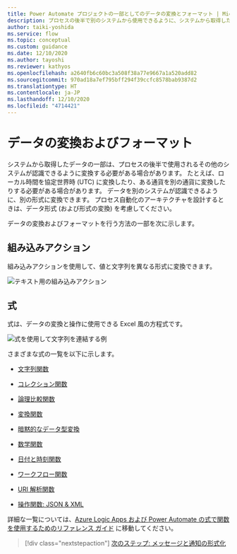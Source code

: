 ```yaml
---
title: Power Automate プロジェクトの一部としてのデータの変換とフォーマット | Microsoft Docs
description: プロセスの後半で別のシステムから使用できるように、システムから取得したデータを変換する必要がある場合があります。 この記事では、使用できるさまざまな方法について説明します。
author: taiki-yoshida
ms.service: flow
ms.topic: conceptual
ms.custom: guidance
ms.date: 12/10/2020
ms.author: tayoshi
ms.reviewer: kathyos
ms.openlocfilehash: a2640fb6c60bc3a508f38a77e9667a1a520add82
ms.sourcegitcommit: 970ad18a7ef795bff294f39ccfc8578bab9387d2
ms.translationtype: HT
ms.contentlocale: ja-JP
ms.lasthandoff: 12/10/2020
ms.locfileid: "4714421"
---
```

# <a name="transforming-and-formatting-data"></a>データの変換およびフォーマット

システムから取得したデータの一部は、プロセスの後半で使用されるその他のシステムが認識できるように変換する必要がある場合があります。 たとえば、ローカル時間を協定世界時 (UTC) に変換したり、ある通貨を別の通貨に変換したりする必要がある場合があります。 データを別のシステムが認識できるように、別の形式に変換できます。 プロセス自動化のアーキテクチャを設計するときは、データ形式 (および形式の変換) を考慮してください。

データの変換およびフォーマットを行う方法の一部を次に示します。

## <a name="built-in-actions"></a>組み込みアクション

組み込みアクションを使用して、値と文字列を異なる形式に変換できます。

![テキスト用の組み込みアクション](media/text-function.png "テキスト用の組み込みアクション")

## <a name="expressions"></a>式

式は、データの変換と操作に使用できる Excel 風の方程式です。 

![式を使用して文字列を連結する例](media/using-expressions.png "文字列と式を連結する例")

さまざまな式の一覧を以下に示します。

-   [文字列関数](/azure/logic-apps/workflow-definition-language-functions-reference#string-functions)

-   [コレクション関数](/azure/logic-apps/workflow-definition-language-functions-reference#collection-functions)

-   [論理比較関数](/azure/logic-apps/workflow-definition-language-functions-reference#logical-comparison-functions)

-   [変換関数](/azure/logic-apps/workflow-definition-language-functions-reference#conversion-functions)

-   [暗黙的なデータ型変換](/azure/logic-apps/workflow-definition-language-functions-reference#implicit-data-type-conversions)

-   [数学関数](/azure/logic-apps/workflow-definition-language-functions-reference#math-functions)

-   [日付と時刻関数](/azure/logic-apps/workflow-definition-language-functions-reference#date-and-time-functions)

-   [ワークフロー関数](/azure/logic-apps/workflow-definition-language-functions-reference#workflow-functions)

-   [URI 解析関数](/azure/logic-apps/workflow-definition-language-functions-reference#uri-parsing-functions)

-   [操作関数: JSON & XML](/azure/logic-apps/workflow-definition-language-functions-reference#manipulation-functions-json--xml)

詳細な一覧については、[Azure Logic Apps および Power Automate の式で関数を使用するためのリファレンス ガイド](/azure/logic-apps/workflow-definition-language-functions-reference) に移動してください。

> [!div class="nextstepaction"]
> [次のステップ: メッセージと通知の形式化](formalizing-messages-alerts.md)